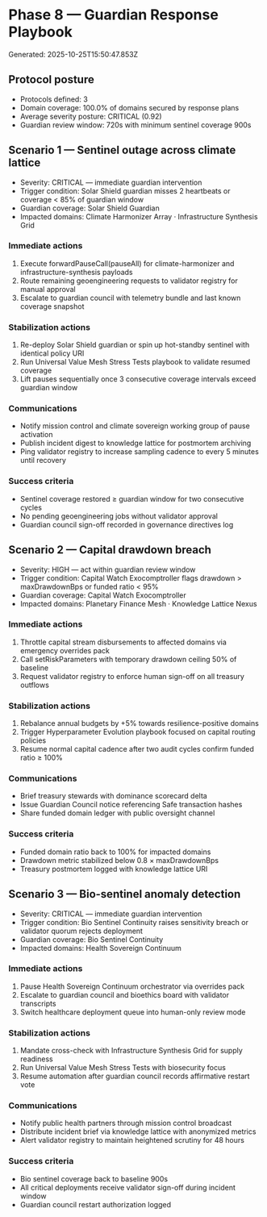 # Phase 8 — Guardian Response Playbook
Generated: 2025-10-25T15:50:47.853Z

## Protocol posture
- Protocols defined: 3
- Domain coverage: 100.0% of domains secured by response plans
- Average severity posture: CRITICAL (0.92)
- Guardian review window: 720s with minimum sentinel coverage 900s

## Scenario 1 — Sentinel outage across climate lattice
- Severity: CRITICAL — immediate guardian intervention
- Trigger condition: Solar Shield guardian misses 2 heartbeats or coverage < 85% of guardian window
- Guardian coverage: Solar Shield Guardian
- Impacted domains: Climate Harmonizer Array · Infrastructure Synthesis Grid

### Immediate actions
1. Execute forwardPauseCall(pauseAll) for climate-harmonizer and infrastructure-synthesis payloads
2. Route remaining geoengineering requests to validator registry for manual approval
3. Escalate to guardian council with telemetry bundle and last known coverage snapshot

### Stabilization actions
1. Re-deploy Solar Shield guardian or spin up hot-standby sentinel with identical policy URI
2. Run Universal Value Mesh Stress Tests playbook to validate resumed coverage
3. Lift pauses sequentially once 3 consecutive coverage intervals exceed guardian window

### Communications
- Notify mission control and climate sovereign working group of pause activation
- Publish incident digest to knowledge lattice for postmortem archiving
- Ping validator registry to increase sampling cadence to every 5 minutes until recovery

### Success criteria
- Sentinel coverage restored ≥ guardian window for two consecutive cycles
- No pending geoengineering jobs without validator approval
- Guardian council sign-off recorded in governance directives log

## Scenario 2 — Capital drawdown breach
- Severity: HIGH — act within guardian review window
- Trigger condition: Capital Watch Exocomptroller flags drawdown > maxDrawdownBps or funded ratio < 95%
- Guardian coverage: Capital Watch Exocomptroller
- Impacted domains: Planetary Finance Mesh · Knowledge Lattice Nexus

### Immediate actions
1. Throttle capital stream disbursements to affected domains via emergency overrides pack
2. Call setRiskParameters with temporary drawdown ceiling 50% of baseline
3. Request validator registry to enforce human sign-off on all treasury outflows

### Stabilization actions
1. Rebalance annual budgets by +5% towards resilience-positive domains
2. Trigger Hyperparameter Evolution playbook focused on capital routing policies
3. Resume normal capital cadence after two audit cycles confirm funded ratio ≥ 100%

### Communications
- Brief treasury stewards with dominance scorecard delta
- Issue Guardian Council notice referencing Safe transaction hashes
- Share funded domain ledger with public oversight channel

### Success criteria
- Funded domain ratio back to 100% for impacted domains
- Drawdown metric stabilized below 0.8 × maxDrawdownBps
- Treasury postmortem logged with knowledge lattice URI

## Scenario 3 — Bio-sentinel anomaly detection
- Severity: CRITICAL — immediate guardian intervention
- Trigger condition: Bio Sentinel Continuity raises sensitivity breach or validator quorum rejects deployment
- Guardian coverage: Bio Sentinel Continuity
- Impacted domains: Health Sovereign Continuum

### Immediate actions
1. Pause Health Sovereign Continuum orchestrator via overrides pack
2. Escalate to guardian council and bioethics board with validator transcripts
3. Switch healthcare deployment queue into human-only review mode

### Stabilization actions
1. Mandate cross-check with Infrastructure Synthesis Grid for supply readiness
2. Run Universal Value Mesh Stress Tests with biosecurity focus
3. Resume automation after guardian council records affirmative restart vote

### Communications
- Notify public health partners through mission control broadcast
- Distribute incident brief via knowledge lattice with anonymized metrics
- Alert validator registry to maintain heightened scrutiny for 48 hours

### Success criteria
- Bio sentinel coverage back to baseline 900s
- All critical deployments receive validator sign-off during incident window
- Guardian council restart authorization logged

